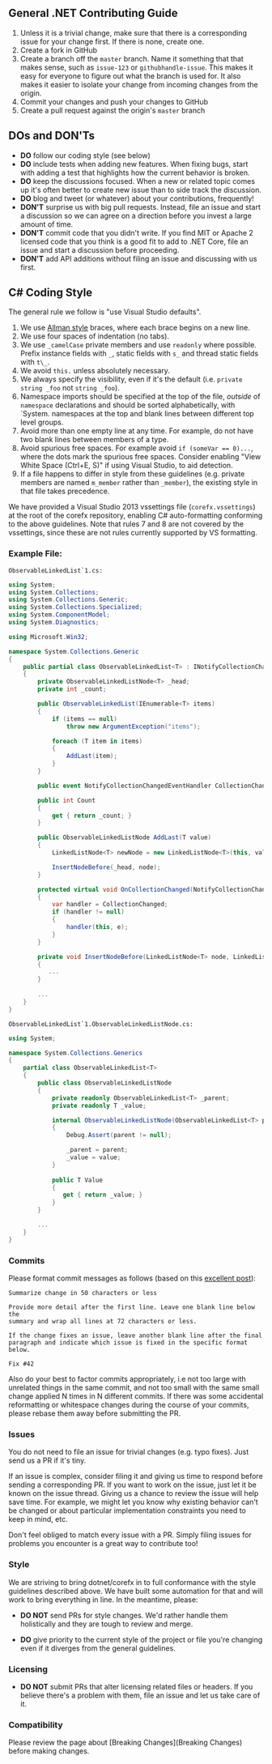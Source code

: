 ## General .NET Contributing Guide

1. Unless it is a trivial change, make sure that there is a corresponding issue for your change first. If there
   is none, create one.
2. Create a fork in GitHub
3. Create a branch off the `master` branch. Name it something that that makes
   sense, such as `issue-123` or `githubhandle-issue`. This makes it easy for everyone to figure out what
   the branch is used for. It also makes it easier to isolate your change from incoming changes from the origin.
4. Commit your changes and push your changes to GitHub
5. Create a pull request against the origin's `master` branch

## DOs and DON'Ts

* **DO** follow our coding style (see below)
* **DO** include tests when adding new features. When fixing bugs, start with
  adding a test that highlights how the current behavior is broken.
* **DO** keep the discussions focused. When a new or related topic comes up
  it's often better to create new issue than to side track the discussion.
* **DO** blog and tweet (or whatever) about your contributions, frequently!
* **DON'T** surprise us with big pull requests. Instead, file an issue and start
  a discussion so we can agree on a direction before you invest a large amount
  of time.
* **DON'T** commit code that you didn't write. If you find MIT or Apache 2 licensed code that you think is a good fit to add to .NET Core, file an issue and start a discussion before proceeding.
* **DON'T** add API additions without filing an issue and discussing with us first.

## C# Coding Style

The general rule we follow is "use Visual Studio defaults".

1. We use [Allman style](http://en.wikipedia.org/wiki/Indent_style#Allman_style) braces, where each brace begins on a new line.
2. We use four spaces of indentation (no tabs).
3. We use `_camelCase` private members and use `readonly` where possible. Prefix instance fields with `_`, static fields with `s_` and thread static fields with `t\_`. 
4. We avoid `this.` unless absolutely necessary. 
5. We always specify the visibility, even if it's the default (i.e.
   `private string _foo` not `string _foo`).
6. Namespace imports should be specified at the top of the file, *outside* of
   `namespace` declarations and should be sorted alphabetically, with `System.
   namespaces at the top and blank lines between different top level groups.
7. Avoid more than one empty line at any time. For example, do not have two
   blank lines between members of a type.
8. Avoid spurious free spaces.
   For example avoid `if (someVar == 0)...`, where the dots mark the spurious free spaces.
   Consider enabling "View White Space (Ctrl+E, S)" if using Visual Studio, to aid detection.
9. If a file happens to differ in style from these guidelines (e.g. private members are named `m_member`
   rather than `_member`), the existing style in that file takes precedence.

We have provided a Visual Studio 2013 vssettings file (`corefx.vssettings`) at the root of the corefx repository, enabling C# auto-formatting conforming to the above guidelines. Note that rules 7 and 8 are not covered by the vssettings, since these are not rules currently supported by VS formatting.

### Example File:

``ObservableLinkedList`1.cs:``

```C#
using System;
using System.Collections;
using System.Collections.Generic;
using System.Collections.Specialized;
using System.ComponentModel;
using System.Diagnostics;

using Microsoft.Win32;

namespace System.Collections.Generic
{
    public partial class ObservableLinkedList<T> : INotifyCollectionChanged, INotifyPropertyChanged
    {
        private ObservableLinkedListNode<T> _head;
        private int _count;

        public ObservableLinkedList(IEnumerable<T> items)
        {
            if (items == null)
                throw new ArgumentException("items");

            foreach (T item in items)
            {
                AddLast(item);
            }
        }

        public event NotifyCollectionChangedEventHandler CollectionChanged;

        public int Count
        {
            get { return _count; }
        }

        public ObservableLinkedListNode AddLast(T value) 
        {
            LinkedListNode<T> newNode = new LinkedListNode<T>(this, value);

            InsertNodeBefore(_head, node);
        }

        protected virtual void OnCollectionChanged(NotifyCollectionChangedEventArgs e)
        {
            var handler = CollectionChanged;
            if (handler != null)
            {
                handler(this, e);
            }
        }

        private void InsertNodeBefore(LinkedListNode<T> node, LinkedListNode<T> newNode)
        {
           ...
        }
        
        ...
    }
}
```

``ObservableLinkedList`1.ObservableLinkedListNode.cs:``

```C#
using System;

namespace System.Collections.Generics
{
    partial class ObservableLinkedList<T>
    {
        public class ObservableLinkedListNode
        {
            private readonly ObservableLinkedList<T> _parent;
            private readonly T _value;

            internal ObservableLinkedListNode(ObservableLinkedList<T> parent, T value)
            {
                Debug.Assert(parent != null);

                _parent = parent;
                _value = value;
            }
            
            public T Value
            {
               get { return _value; }
            }
        }

        ...
    }
}
```
### Commits 
Please format commit messages as follows (based on this [excellent post](http://tbaggery.com/2008/04/19/a-note-about-git-commit-messages.html)):

```
Summarize change in 50 characters or less

Provide more detail after the first line. Leave one blank line below the
summary and wrap all lines at 72 characters or less.

If the change fixes an issue, leave another blank line after the final
paragraph and indicate which issue is fixed in the specific format
below.

Fix #42
```

Also do your best to factor commits appropriately, i.e not too large with unrelated
things in the same commit, and not too small with the same small change applied N
times in N different commits. If there was some accidental reformatting or whitespace
changes during the course of your commits, please rebase them away before submitting
the PR.

### Issues
You do not need to file an issue for trivial changes (e.g. typo fixes). Just send us
a PR if it's tiny.

If an issue is complex, consider filing it and giving us time to respond before sending a
corresponding PR. If you want to work on the issue, just let it be known on the issue thread. Giving
us a chance to review the issue will help save time. For example, we might let you know why existing
behavior can't be changed or about particular implementation constraints you need to keep in mind, etc.

Don't feel obliged to match every issue with a PR. Simply filing issues for problems you
encounter is a great way to contribute too! 

### Style
We are striving to bring dotnet/corefx in to full conformance with the style guidelines
described above. We have built some automation for that and will work to bring everything
in line. In the meantime, please:

* **DO NOT** send PRs for style changes. We'd rather handle them holistically and they are tough
to review and merge.

* **DO** give priority to the current style of the project or file you're changing even if it
diverges from the general guidelines.

### Licensing
* **DO NOT** submit PRs that alter licensing related files or headers. If you believe there's a
problem with them, file an issue and let us take care of it.

### Compatibility
Please review the page about [Breaking Changes](Breaking Changes) before making changes.
